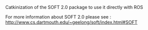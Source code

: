 Catkinization of the SOFT 2.0 package to use it directly with ROS

For more information about SOFT 2.0 please see : http://www.cs.dartmouth.edu/~geelong/soft/index.html#SOFT
